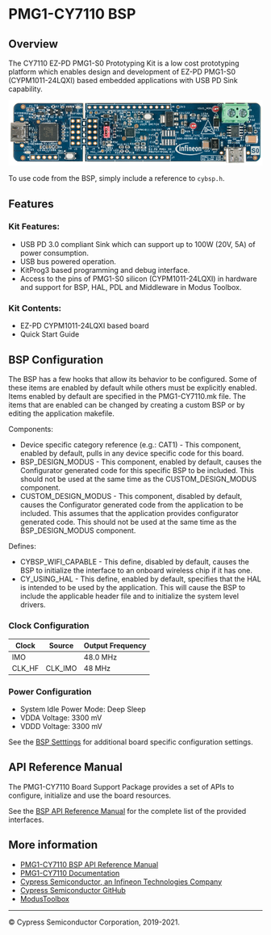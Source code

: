 # PMG1-CY7110 BSP

## Overview

The CY7110 EZ-PD PMG1-S0 Prototyping Kit is a low cost prototyping platform which enables design and development of EZ-PD PMG1-S0 (CYPM1011-24LQXI) based embedded applications with USB PD Sink capability.

![](docs/html/board.png)

To use code from the BSP, simply include a reference to `cybsp.h`.

## Features

### Kit Features:

* USB PD 3.0 compliant Sink which can support up to 100W (20V, 5A) of power consumption.
* USB bus powered operation.
* KitProg3 based programming and debug interface.
* Access to the pins of PMG1-S0 silicon (CYPM1011-24LQXI) in hardware and support for BSP, HAL, PDL and Middleware in Modus Toolbox.

### Kit Contents:

* EZ-PD CYPM1011-24LQXI based board
* Quick Start Guide

## BSP Configuration

The BSP has a few hooks that allow its behavior to be configured. Some of these items are enabled by default while others must be explicitly enabled. Items enabled by default are specified in the PMG1-CY7110.mk file. The items that are enabled can be changed by creating a custom BSP or by editing the application makefile.

Components:
* Device specific category reference (e.g.: CAT1) - This component, enabled by default, pulls in any device specific code for this board.
* BSP_DESIGN_MODUS - This component, enabled by default, causes the Configurator generated code for this specific BSP to be included. This should not be used at the same time as the CUSTOM_DESIGN_MODUS component.
* CUSTOM_DESIGN_MODUS - This component, disabled by default, causes the Configurator generated code from the application to be included. This assumes that the application provides configurator generated code. This should not be used at the same time as the BSP_DESIGN_MODUS component.

Defines:
* CYBSP_WIFI_CAPABLE - This define, disabled by default, causes the BSP to initialize the interface to an onboard wireless chip if it has one.
* CY_USING_HAL - This define, enabled by default, specifies that the HAL is intended to be used by the application. This will cause the BSP to include the applicable header file and to initialize the system level drivers.

### Clock Configuration

| Clock    | Source    | Output Frequency |
|----------|-----------|------------------|
| IMO      |           | 48.0 MHz         |
| CLK_HF   | CLK_IMO   | 48 MHz           |

### Power Configuration

* System Idle Power Mode: Deep Sleep
* VDDA Voltage: 3300 mV
* VDDD Voltage: 3300 mV

See the [BSP Setttings][settings] for additional board specific configuration settings.

## API Reference Manual

The PMG1-CY7110 Board Support Package provides a set of APIs to configure, initialize and use the board resources.

See the [BSP API Reference Manual][api] for the complete list of the provided interfaces.

## More information
* [PMG1-CY7110 BSP API Reference Manual][api]
* [PMG1-CY7110 Documentation](http://www.cypress.com/CY7110)
* [Cypress Semiconductor, an Infineon Technologies Company](http://www.cypress.com)
* [Cypress Semiconductor GitHub](https://github.com/cypresssemiconductorco)
* [ModusToolbox](https://www.cypress.com/products/modustoolbox-software-environment)

[api]: https://cypresssemiconductorco.github.io/TARGET_PMG1-CY7110/html/modules.html
[settings]: https://cypresssemiconductorco.github.io/TARGET_PMG1-CY7110/html/md_bsp_settings.html

---
© Cypress Semiconductor Corporation, 2019-2021.